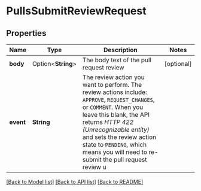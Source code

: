 # PullsSubmitReviewRequest

## Properties

Name | Type | Description | Notes
------------ | ------------- | ------------- | -------------
**body** | Option<**String**> | The body text of the pull request review | [optional]
**event** | **String** | The review action you want to perform. The review actions include: `APPROVE`, `REQUEST_CHANGES`, or `COMMENT`. When you leave this blank, the API returns _HTTP 422 (Unrecognizable entity)_ and sets the review action state to `PENDING`, which means you will need to re-submit the pull request review u | 

[[Back to Model list]](../README.md#documentation-for-models) [[Back to API list]](../README.md#documentation-for-api-endpoints) [[Back to README]](../README.md)


